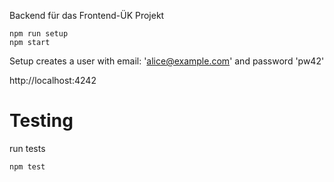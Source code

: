 Backend für das Frontend-ÜK Projekt

```
npm run setup
npm start
```

Setup creates a user with email: 'alice@example.com' and password 'pw42'

http://localhost:4242

# Testing

run tests

```
npm test
```

